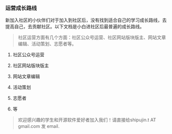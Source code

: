 ### 运营成长路线

新加入社区的小伙伴们对于加入到社区后，没有找到适合自己的学习成长路线，去提高自己，去贡献社区。以下文档是小白进社区后最普遍的成长路线。

> 社区运营方面有几个方面：社区公众号运营、社区网站版块版主、网站文章编辑、活动策划、志愿者等。


1. 社区公众号运营

2. 社区网站版块版主

3. 网站文章编辑

4. 活动策划

5. 志愿者

6. 等


> 欢迎感兴趣的学生和开源软件爱好者加入我们！请直接给shipujin.t AT gmail.com 发 email.
  
